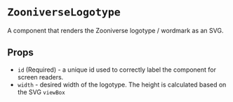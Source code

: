 # `ZooniverseLogotype`

A component that renders the Zooniverse logotype / wordmark as an SVG.

## Props

- `id` (Required) - a unique id used to correctly label the component for screen readers.
- `width` - desired width of the logotype. The height is calculated based on the SVG `viewBox`
